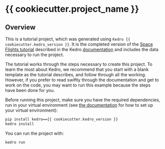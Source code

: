 # {{ cookiecutter.project_name }}

## Overview

This is a tutorial project, which was generated using `Kedro {{ cookiecutter.kedro_version }}`. It is the completed version of the [Space Flights tutorial](https://kedro.readthedocs.io/en/stable/03_tutorial/01_spaceflights_tutorial.html) described in the Kedro [documentation](https://kedro.readthedocs.io) and includes the data necessary to run the project.

The tutorial works through the steps necessary to create this project. To learn the most about Kedro, we recommend that you start with a blank template as the tutorial describes, and follow through all the working. However, if you prefer to read swiftly through the documentation and get to work on the code, you may want to run this example because the steps have been done for you.

Before running this project, make sure you have the required dependencies, run in your virtual environment (see [the documentation](https://kedro.readthedocs.io/en/stable/02_getting_started/01_prerequisites.html#python-virtual-environments) for how to set up your virtual environment):

```bash
pip install kedro=={{ cookiecutter.kedro_version }}
kedro install
```

You can run the project with:

```bash
kedro run
```
